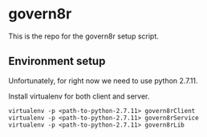 # govern8r

This is the repo for the govern8r setup script.

## Environment setup

Unfortunately, for right now we need to use python 2.7.11.

Install virtualenv for both client and server. 
```
virtualenv -p <path-to-python-2.7.11> govern8rClient
virtualenv -p <path-to-python-2.7.11> govern8rService
virtualenv -p <path-to-python-2.7.11> govern8rLib
```
